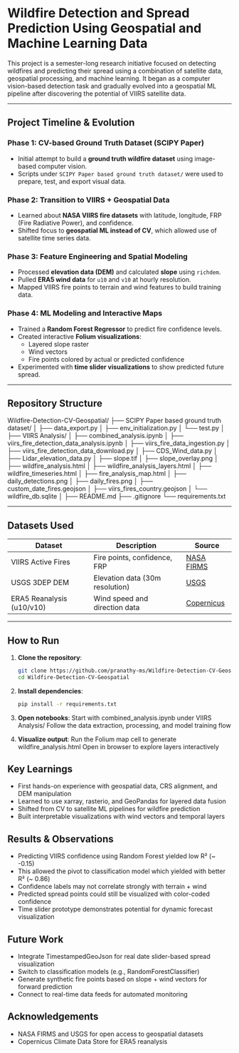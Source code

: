 # Wildfire Detection and Spread Prediction Using Geospatial and Machine Learning Data

This project is a semester-long research initiative focused on detecting wildfires and predicting their spread using a combination of satellite data, geospatial processing, and machine learning. It began as a computer vision-based detection task and gradually evolved into a geospatial ML pipeline after discovering the potential of VIIRS satellite data.

---

## Project Timeline & Evolution

### Phase 1: CV-based Ground Truth Dataset (SCIPY Paper)
- Initial attempt to build a **ground truth wildfire dataset** using image-based computer vision.
- Scripts under `SCIPY Paper based ground truth dataset/` were used to prepare, test, and export visual data.

### Phase 2: Transition to VIIRS + Geospatial Data
- Learned about **NASA VIIRS fire datasets** with latitude, longitude, FRP (Fire Radiative Power), and confidence.
- Shifted focus to **geospatial ML instead of CV**, which allowed use of satellite time series data.

### Phase 3: Feature Engineering and Spatial Modeling
- Processed **elevation data (DEM)** and calculated **slope** using `richdem`.
- Pulled **ERA5 wind data** for `u10` and `v10` at hourly resolution.
- Mapped VIIRS fire points to terrain and wind features to build training data.

### Phase 4: ML Modeling and Interactive Maps
- Trained a **Random Forest Regressor** to predict fire confidence levels.
- Created interactive **Folium visualizations**:
  - Layered slope raster
  - Wind vectors
  - Fire points colored by actual or predicted confidence
- Experimented with **time slider visualizations** to show predicted future spread.

---

## Repository Structure

Wildfire-Detection-CV-Geospatial/
├── SCIPY Paper based ground truth dataset/
│   ├── data_export.py
│   ├── env_initialization.py
│   └── test.py
│
├── VIIRS Analysis/
│   ├── combined_analysis.ipynb
│   ├── viirs_fire_detection_data_analysis.ipynb
│   ├── viirs_fire_data_ingestion.py
│   ├── viirs_fire_detection_data_download.py
│   ├── CDS_Wind_data.py
│   ├── Lidar_elevation_data.py
│   ├── slope.tif
│   ├── slope_overlay.png
│   ├── wildfire_analysis.html
│   ├── wildfire_analysis_layers.html
│   ├── wildfire_timeseries.html
│   ├── fire_analysis_map.html
│   ├── daily_detections.png
│   ├── daily_fires.png
│   ├── custom_date_fires.geojson
│   ├── viirs_fires_country.geojson
│   └── wildfire_db.sqlite
│
├── README.md
├── .gitignore
└── requirements.txt


---

## Datasets Used

| Dataset                     | Description                             | Source                                  |
|----------------------------|-----------------------------------------|-----------------------------------------|
| VIIRS Active Fires         | Fire points, confidence, FRP            | [NASA FIRMS](https://earthdata.nasa.gov) |
| USGS 3DEP DEM              | Elevation data (30m resolution)         | [USGS](https://www.usgs.gov/)            |
| ERA5 Reanalysis (u10/v10)  | Wind speed and direction data           | [Copernicus](https://cds.climate.copernicus.eu/) |

---

## How to Run

1. **Clone the repository**:
   ```bash
   git clone https://github.com/pranathy-ms/Wildfire-Detection-CV-Geospatial.git
   cd Wildfire-Detection-CV-Geospatial

2. **Install dependencies**:
    ```bash
    pip install -r requirements.txt

3. **Open notebooks**:
    Start with combined_analysis.ipynb under VIIRS Analysis/
    Follow the data extraction, processing, and model training flow

4. **Visualize output**:
    Run the Folium map cell to generate wildfire_analysis.html
    Open in browser to explore layers interactively


## Key Learnings
- First hands-on experience with geospatial data, CRS alignment, and DEM manipulation
- Learned to use xarray, rasterio, and GeoPandas for layered data fusion
- Shifted from CV to satellite ML pipelines for wildfire prediction
- Built interpretable visualizations with wind vectors and temporal layers

## Results & Observations
- Predicting VIIRS confidence using Random Forest yielded low R² (~ -0.15)
- This allowed the pivot to classification model which yielded with better R² (~ 0.86) 
- Confidence labels may not correlate strongly with terrain + wind
- Predicted spread points could still be visualized with color-coded confidence
- Time slider prototype demonstrates potential for dynamic forecast visualization

## Future Work
- Integrate TimestampedGeoJson for real date slider-based spread visualization
- Switch to classification models (e.g., RandomForestClassifier)
- Generate synthetic fire points based on slope + wind vectors for forward prediction
- Connect to real-time data feeds for automated monitoring

## Acknowledgements
- NASA FIRMS and USGS for open access to geospatial datasets
- Copernicus Climate Data Store for ERA5 reanalysis

